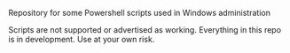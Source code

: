 Repository for some Powershell scripts used in Windows administration

Scripts are not supported or advertised as working. Everything in this repo is in development. Use at your own risk.
